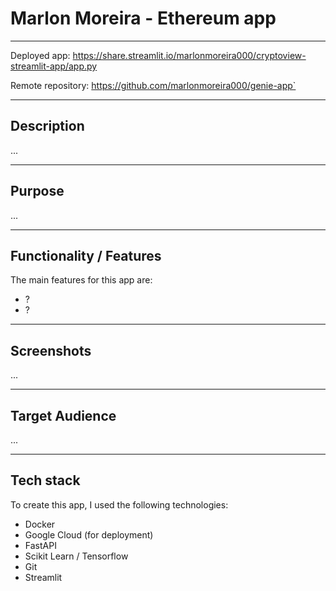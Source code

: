 # Marlon Moreira - Ethereum app

---

Deployed app: https://share.streamlit.io/marlonmoreira000/cryptoview-streamlit-app/app.py

Remote repository: https://github.com/marlonmoreira000/genie-app`

---

## Description

...

---

## Purpose

...

---

## Functionality / Features

The main features for this app are:

- ?
- ?

---

## Screenshots

...

---

## Target Audience

...

---

## Tech stack

To create this app, I used the following technologies:

- Docker
- Google Cloud (for deployment)
- FastAPI
- Scikit Learn / Tensorflow
- Git
- Streamlit
